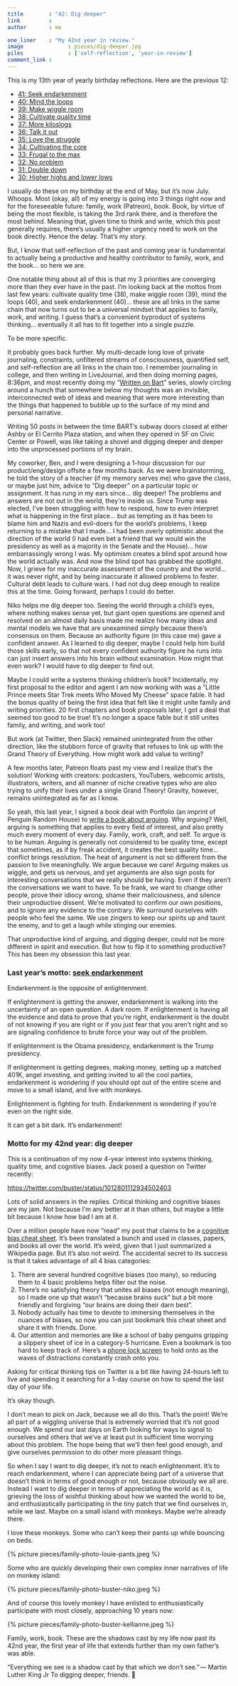 ```yaml
---
title        : "42: Dig deeper"
link         : 
author       : me

one_liner    : "My 42nd year in review."
image			   : pieces/dig-deeper.jpg
piles			   : ['self-reflection', 'year-in-review']
comment_link : 
---
```


This is my 13th year of yearly birthday reflections. Here are the previous 12:

* [41: Seek endarkenment](/2017/05/28/seek-endarkenment)
* [40: Mind the loops](/2016/05/28/mind-the-loops)
* [39: Make wiggle room](/2015/06/13/make-wiggle-room)
* [38: Cultivate quality time](/2014/05/28/cultivate-quality-time)
* [37: More kiloslogs](/2013/05/28/more-kiloslogs)
* [36: Talk it out](/2012/05/28/talk-it-out)
* [35: Love the struggle](/2011/05/28/cultivate-the-core)
* [34: Cultivating the core](/2010/05/28/cultivate-the-core)
* [33: Frugal to the max](/2009/05/28/frugal-to-the-max)
* [32: No problem](/2008/05/-27/no-problem)
* [31: Double down](/2007/05/29/double-down)
* [30: Higher highs and lower lows](/2006/05/31/higher-highs-lower-lows)

I usually do these on my birthday at the end of May, but it’s now July. Whoops. Most (okay, all) of my energy is going into 3 things right now and for the foreseeable future: family, work (Patreon), book. Book, by virtue of being the most flexible, is taking the 3rd rank there, and is therefore the most behind. Meaning that, given time to think and write, which this post generally requires, there’s usually a higher urgency need to work on the book directly. Hence the delay. That’s my story.

But, I know that self-reflection of the past and coming year is fundamental to actually being a productive and healthy contributor to family, work, and the book… so here we are.

One notable thing about all of this is that my 3 priorities are converging more than they ever have in the past. I’m looking back at the mottos from last few years: cultivate quality time (38), make wiggle room (39), mind the loops (40), and seek endarkenment (40)… these are all links in the same chain that now turns out to be a universal mindset that applies to family, work, and writing. I guess that’s a convenient byproduct of systems thinking… eventually it all has to fit together into a single puzzle.

To be more specific.

It probably goes back further. My multi-decade long love of private journaling, constraints, unfiltered streams of consciousness, quantified self, and self-reflection are all links in the chain too. I remember journaling in college, and then writing in LiveJournal, and then doing morning pages, 8:36pm, and most recently doing my “[Written on Bart](https://writtenonbart.com/)” series, slowly circling around a hunch that somewhere below my thoughts was an invisible, interconnected web of ideas and meaning that were more interesting than the things that happened to bubble up to the surface of my mind and personal narrative.

Writing 50 posts in between the time BART’s subway doors closed at either Ashby or El Cerrito Plaza station, and when they opened in SF on Civic Center or Powell, was like taking a shovel and digging deeper and deeper into the unprocessed portions of my brain.

My coworker, Ben, and I were designing a 1-hour discussion for our product/eng/design offsite a few months back. As we were brainstorming, he told the story of a teacher (if my memory serves me) who gave the class, or maybe just him, advice to “Dig deeper” on a particular topic or assignment. It has rung in my ears since… dig deeper! The problems and answers are not out in the world, they’re inside us. Since Trump was elected, I’ve been struggling with how to respond, how to even interpret what is happening in the first place… but as tempting as it has been to blame him and Nazis and evil-doers for the world’s problems, I keep returning to a mistake that I made… I had been overly optimistic about the direction of the world (I had even bet a friend that we would win the presidency as well as a majority in the Senate and the House)… how embarrassingly wrong I was. My optimism creates a blind spot around how the world actually was. And now the blind spot has grabbed the spotlight. Now, I grieve for my inaccurate assessment of the country and the world… it was never right, and by being inaccurate it allowed problems to fester. Cultural debt leads to culture wars. I had not dug deep enough to realize this at the time. Going forward, perhaps I could do better.

Niko helps me dig deeper too. Seeing the world through a child’s eyes, where nothing makes sense yet, but giant open questions are opened and resolved on an almost daily basis made me realize how many ideas and mental models we have that are unexamined simply because there’s consensus on them. Because an authority figure (in this case me) gave a confident answer. As I learned to dig deeper, maybe I could help him build those skills early, so that not every confident authority figure he runs into can just insert answers into his brain without examination. How might that even work? I would have to dig deeper to find out.

Maybe I could write a systems thinking children’s book? Incidentally, my first proposal to the editor and agent I am now working with was a “Little Prince meets Star Trek meets Who Moved My Cheese” space fable. It had the bonus quality of being the first idea that felt like it might unite family and writing priorities. 20 first chapters and book proposals later, I got a deal that seemed too good to be true! It’s no longer a space fable but it still unites family, and writing, and work too!

But work (at Twitter, then Slack) remained unintegrated from the other direction, like the stubborn force of gravity that refuses to link up with the Grand Theory of Everything. How might work add value to writing?

A few months later, Patreon floats past my view and I realize that’s the solution! Working with creators: podcasters, YouTubers, webcomic artists, illustrators, writers, and all manner of niche creative types who are also trying to unify their lives under a single Grand Theory! Gravity, however, remains unintegrated as far as I know.

So yeah, this last year, I signed a book deal with Portfolio (an imprint of Penguin Random House) to [write a book about arguing](http://patreon.com/buster). Why arguing? Well, arguing is something that applies to every field of interest, and also pretty much every moment of every day. Family, work, craft, and self. To argue is to be human. Arguing is generally not considered to be quality time, except that sometimes, as if by freak accident, it creates the best quality time… conflict brings resolution. The heat of argument is not so different from the passion to live meaningfully. We argue because we care! Arguing makes us wiggle, and gets us nervous, and yet arguments are also sign posts for interesting conversations that we really should be having. Even if they aren’t the conversations we want to have. To be frank, we want to change other people, prove their idiocy wrong, shame their maliciousness, and silence their unproductive dissent. We’re motivated to confirm our own positions, and to ignore any evidence to the contrary. We surround ourselves with people who feel the same. We use zingers to keep our spirits up and taunt the enemy, and to get a laugh while stinging our enemies.

That unproductive kind of arguing, and digging deeper, could not be more different in spirit and execution. But how to flip it to something productive? This has been my obsession this last year.

### Last year’s motto: [seek endarkenment](https://medium.com/@buster/41-seek-endarkenment-9700663dea67)
Endarkenment is the opposite of enlightenment.

If enlightenment is getting the answer, endarkenment is walking into the uncertainty of an open question. A dark room. If enlightenment is having all the evidence and data to prove that you’re right, endarkenment is the doubt of not knowing if you are right or if you just fear that you aren’t right and so are signaling confidence to brute force your way out of the problem.

If enlightenment is the Obama presidency, endarkenment is the Trump presidency.

If enlightenment is getting degrees, making money, setting up a matched 401K, angel investing, and getting invited to all the cool parties, endarkenment is wondering if you should opt out of the entire scene and move to a small island, and live with monkeys.

Enlightenment is fighting for truth. Endarkenment is wondering if you’re even on the right side.

It can get a bit dark. It’s endarkenment!

### Motto for my 42nd year: dig deeper
This is a continuation of my now 4-year interest into systems thinking, quality time, and cognitive biases. Jack posed a question on Twitter recently:

https://twitter.com/buster/status/1012801112934502403

Lots of solid answers in the replies. Critical thinking and cognitive biases are my jam. Not because I’m any better at it than others, but maybe a little bit because I know how bad I am at it.

Over a million people have now “read” my post that claims to be a [cognitive bias cheat sheet](https://betterhumans.coach.me/cognitive-bias-cheat-sheet-55a472476b18). It’s been translated a bunch and used in classes, papers, and books all over the world. It’s weird, given that I just summarized a Wikipedia page. But it’s also not weird. The accidental secret to its success is that it takes advantage of all 4 bias categories:

1. There are several hundred cognitive biases (too many), so reducing them to 4 basic problems helps filter out the noise.
2. There’s no satisfying theory that unites all biases (not enough meaning), so I made one up that wasn’t “because brains suck” but a bit more friendly and forgiving “our brains are doing their darn best”.
3. Nobody actually has time to devote to immersing themselves in the nuances of biases, so now you can just bookmark this cheat sheet and share it with friends. Done.
4. Our attention and memories are like a school of baby penguins gripping a slippery sheet of ice in a category-5 hurricane. Even a bookmark is too hard to keep track of. Here’s a [phone lock screen](https://medium.com/thinking-is-hard/4-conundrums-of-intelligence-2ab78d90740f) to hold onto as the waves of distractions constantly crash onto you.

Asking for critical thinking tips on Twitter is a bit like having 24-hours left to live and spending it searching for a 1-day course on how to spend the last day of your life.

It’s okay though.

I don’t mean to pick on Jack, because we all do this. That’s the point! We’re all part of a wiggling universe that is extremely worried that it’s not good enough. We spend our last days on Earth looking for ways to signal to ourselves and others that we’ve at least put in sufficient time worrying about this problem. The hope being that we’ll then feel good enough, and give ourselves permission to do other more pleasant things.

So when I say I want to dig deeper, it’s not to reach enlightenment. It’s to reach endarkenment, where I can appreciate being part of a universe that doesn’t think in terms of good enough or not, because obviously we all are. Instead I want to dig deeper in terms of appreciating the world as it is, grieving the loss of wishful thinking about how we wanted the world to be, and enthusiastically participating in the tiny patch that we find ourselves in, while we last. Maybe on a small island with monkeys. Maybe we’re already there.

I love these monkeys. Some who can’t keep their pants up while bouncing on beds.

{% picture pieces/family-photo-louie-pants.jpeg %}

Some who are quickly developing their own complex inner narratives of life on monkey island:

{% picture pieces/family-photo-buster-niko.jpeg %}

And of course this lovely monkey I have enlisted to enthusiastically participate with most closely, approaching 10 years now:

{% picture pieces/family-photo-buster-kellianne.jpeg %}

Family, work, book. These are the shadows cast by my life now past its 42nd year, the first year of life that extends further than my own father’s was able.

“Everything we see is a shadow cast by that which we don’t see.” — Martin Luther King Jr
To digging deeper, friends. 🍻